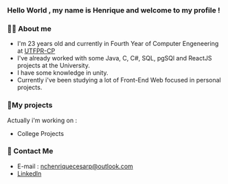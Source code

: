 ### Hello World , my name is Henrique and welcome to my profile !

### 👨‍🎓 About me
- I'm 23 years old and currently in Fourth Year of Computer Engeneering at <a href=http://www.utfpr.edu.br/campus/cornelioprocopio>UTFPR-CP</a>
- I've already worked with some Java, C, C#, SQL, pgSQl and ReactJS projects at the University.
- I have some knowledge in unity.
- Currently i've been studying a lot of Front-End Web focused in personal projects.

### 📓My projects
Actually i'm working on :
- College Projects

### 📣 Contact Me
- E-mail : nchenriquecesarp@outlook.com
- <a href=https://www.linkedin.com/in/henrique-cesar-nogarini-de-carvalho-99943b216/>LinkedIn</a>




<!--
**henriquenogarini/henriquenogarini** is a ✨ _special_ ✨ repository because its `README.md` (this file) appears on your GitHub profile.

Here are some ideas to get you started:

- 🔭 I’m currently working on ...
- 🌱 I’m currently learning ...
- 👯 I’m looking to collaborate on ...
- 🤔 I’m looking for help with ...
- 💬 Ask me about ...
- 📫 How to reach me: ...
- 😄 Pronouns: ...
- ⚡ Fun fact: ...
-->
